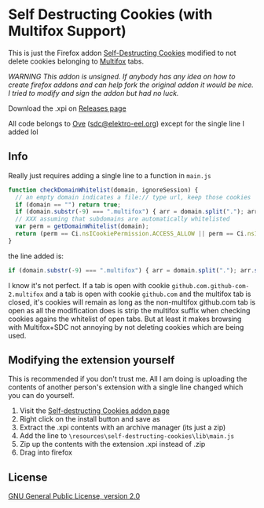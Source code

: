 # Self Destructing Cookies (with Multifox Support)
This is just the Firefox addon [Self-Destructing Cookies](https://addons.mozilla.org/en-US/firefox/addon/self-destructing-cookies/) modified to not delete cookies belonging to [Multifox](https://addons.mozilla.org/en-US/firefox/addon/multifox/) tabs.

*WARNING This addon is unsigned. If anybody has any idea on how to create firefox addons and can help fork the original addon it would be nice. I tried to modify and sign the addon but had no luck.*

Download the .xpi on [Releases page](https://github.com/berrythesoftwarecodeprogrammar/Self-Destructing-Cookies-Multifox-patch/releases)

All code belongs to [Ove](https://addons.mozilla.org/en-US/firefox/user/ovso/) (sdc@elektro-eel.org) except for the single line I added lol

## Info

Really just requires adding a single line to a function in `main.js`

```javascript
function checkDomainWhitelist(domain, ignoreSession) {
  // an empty domain indicates a file:// type url, keep those cookies
  if (domain == "") return true;
  if (domain.substr(-9) === ".multifox") { arr = domain.split("."); arr.splice(-2,2); domain = arr.join("."); } //brr
  // XXX assuming that subdomains are automatically whitelisted
  var perm = getDomainWhitelist(domain);
  return (perm == Ci.nsICookiePermission.ACCESS_ALLOW || perm == Ci.nsICookiePermission.ACCESS_ALLOW_FIRST_PARTY_ONLY || (!ignoreSession && perm == Ci.nsICookiePermission.ACCESS_SESSION));
}
```

the line added is:
```javascript
if (domain.substr(-9) === ".multifox") { arr = domain.split("."); arr.splice(-2,2); domain = arr.join("."); } //brr
```

I know it's not perfect. If a tab is open with cookie `github.com.github-com-2.multifox` and a tab is open with cookie `github.com` and the multifox tab is closed, it's cookies will remain as long as the non-multifox github.com tab is open as all the modification does is strip the multifox suffix when checking cookies agains the whitelist of open tabs. But at least it makes browsing with Multifox+SDC not annoying by not deleting cookies which are being used.

## Modifying the extension yourself

This is recommended if you don't trust me. All I am doing is uploading the contents of another person's extension with a single line changed which you can do yourself. 

1. Visit the [Self-destructing Cookies addon page](https://addons.mozilla.org/en-US/firefox/addon/self-destructing-cookies/)
2. Right click on the install button and save as
3. Extract the .xpi contents with an archive manager (its just a zip)
4. Add the line to `\resources\self-destructing-cookies\lib\main.js`
5. Zip up the contents with the extension .xpi instead of .zip
6. Drag into firefox

## License 
[GNU General Public License, version 2.0](http://www.gnu.org/licenses/gpl-2.0.html)
